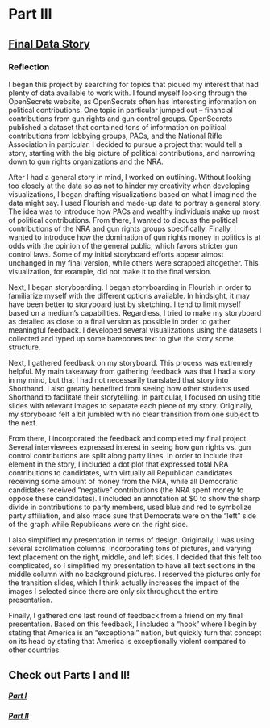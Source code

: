 # Part III

## [Final Data Story](https://carnegiemellon.shorthandstories.com/guns-and-money/index.html)

### Reflection

I began this project by searching for topics that piqued my interest that had plenty of data available to work with. I found myself looking through the OpenSecrets website, as OpenSecrets often has interesting information on political contributions. One topic in particular jumped out – financial contributions from gun rights and gun control groups. OpenSecrets published a dataset that contained tons of information on political contributions from lobbying groups, PACs, and the National Rifle Association in particular. I decided to pursue a project that would tell a story, starting with the big picture of political contributions, and narrowing down to gun rights organizations and the NRA.

After I had a general story in mind, I worked on outlining. Without looking too closely at the data so as not to hinder my creativity when developing visualizations, I began drafting visualizations based on what I imagined the data might say. I used Flourish and made-up data to portray a general story. The idea was to introduce how PACs and wealthy individuals make up most of political contributions. From there, I wanted to discuss the political contributions of the NRA and gun rights groups specifically. Finally, I wanted to introduce how the domination of gun rights money in politics is at odds with the opinion of the general public, which favors stricter gun control laws. Some of my initial storyboard efforts appear almost unchanged in my final version, while others were scrapped altogether. This visualization, for example, did not make it to the final version. 

<div class="flourish-embed flourish-scatter" data-src="visualisation/7836718"><script src="https://public.flourish.studio/resources/embed.js"></script></div>

Next, I began storyboarding. I began storyboarding in Flourish in order to familiarize myself with the different options available. In hindsight, it may have been better to storyboard just by sketching. I tend to limit myself based on a medium’s capabilities. Regardless, I tried to make my storyboard as detailed as close to a final version as possible in order to gather meaningful feedback. I developed several visualizations using the datasets I collected and typed up some barebones text to give the story some structure.

Next, I gathered feedback on my storyboard. This process was extremely helpful. My main takeaway from gathering feedback was that I had a story in my mind, but that I had not necessarily translated that story into Shorthand. I also greatly benefited from seeing how other students used Shorthand to facilitate their storytelling. In particular, I focused on using title slides with relevant images to separate each piece of my story. Originally, my storyboard felt a bit jumbled with no clear transition from one subject to the next. 

From there, I incorporated the feedback and completed my final project. Several interviewees expressed interest in seeing how gun rights vs. gun control contributions are split along party lines. In order to include that element in the story, I included a dot plot that expressed total NRA contributions to candidates, with virtually all Republican candidates receiving some amount of money from the NRA, while all Democratic candidates received “negative” contributions (the NRA spent money to oppose these candidates). I included an annotation at $0 to show the sharp divide in contributions to party members, used blue and red to symbolize party affiliation, and also made sure that Democrats were on the “left” side of the graph while Republicans were on the right side. 

I also simplified my presentation in terms of design. Originally, I was using several scrollmation columns, incorporating tons of pictures, and varying text placement on the right, middle, and left sides. I decided that this felt too complicated, so I simplified my presentation to have all text sections in the middle column with no background pictures. I reserved the pictures only for the transition slides, which I think actually increases the impact of the images I selected since there are only six throughout the entire presentation. 

Finally, I gathered one last round of feedback from a friend on my final presentation. Based on this feedback, I included a “hook” where I begin by stating that America is an “exceptional” nation, but quickly turn that concept on its head by stating that America is exceptionally violent compared to other countries. 

## Check out Parts I and II!

##### [Part I](FinalProjectPartI.html)

##### [Part II](FinalProjectPartII.html)


